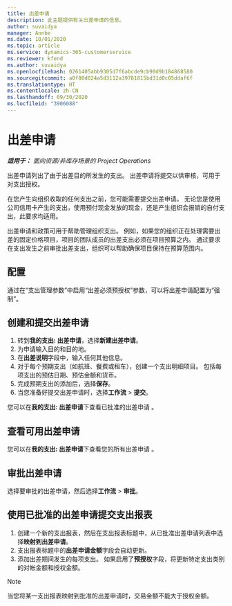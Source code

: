 ```yaml
---
title: 出差申请
description: 此主题提供有关出差申请的信息。
author: suvaidya
manager: Annbe
ms.date: 10/01/2020
ms.topic: article
ms.service: dynamics-365-customerservice
ms.reviewer: kfend
ms.author: suvaidya
ms.openlocfilehash: 0261405abb9305d7f6abcde9cb90d9b184868580
ms.sourcegitcommit: a0f80d024a5d3112a39781815bd31d0c05ddaf6f
ms.translationtype: HT
ms.contentlocale: zh-CN
ms.lasthandoff: 09/30/2020
ms.locfileid: "3906088"
---
```

# <a name="travel-requisitions"></a>出差申请

_**适用于：** 面向资源/非库存场景的 Project Operations_

出差申请列出了由于出差目的所发生的支出。 出差申请将提交以供审核，可用于对支出授权。

在您产生向组织收取的任何支出之前，您可能需要提交出差申请。 无论您是使用公司信用卡产生的支出，使用预付现金发放的现金，还是产生组织会报销的自付支出，此要求均适用。

出差申请和政策可用于帮助管理组织支出。 例如，如果您的组织正在处理需要出差的固定价格项目，项目的团队成员的出差支出必须在项目预算之内。 通过要求在支出发生之前审批出差支出，组织可以帮助确保项目保持在预算范围内。

## <a name="configuration"></a>配置 

通过在“支出管理参数”中启用“出差必须预授权”参数，可以将出差申请配置为“强制”。 

## <a name="create-and-submit-a-travel-requisition"></a>创建和提交出差申请

1. 转到**我的支出: 出差申请**，选择**新建出差申请**。
2. 为申请输入目的和目的地。
3. 在**出差说明**字段中，输入任何其他信息。 
4. 对于每个预期支出（如航班、餐费或租车），创建一个支出明细项目。 包括每项支出的预估日期、预估金额和货币。 
5. 完成预期支出的添加后，选择**保存**。
6. 当您准备好提交出差申请时，选择**工作流** > **提交**。

您可以在**我的支出: 出差申请**下查看已批准的出差申请 。 

## <a name="view-available-travel-requisitions"></a>查看可用出差申请

您可以在**我的支出: 出差申请**下查看您的所有出差申请 。

## <a name="approve-travel-requisitions"></a>审批出差申请

选择要审批的出差申请，然后选择**工作流** > **审批**。  

## <a name="submit-an-expense-report-using-your-approved-travel-requisition"></a>使用已批准的出差申请提交支出报表

1. 创建一个新的支出报表，然后在支出报表标题中，从已批准出差申请列表中选择**映射到出差申请**。
2. 支出报表标题中的**出差申请金额**字段会自动更新。
3. 添加出差期间发生的每项支出。 如果启用了**预授权**字段，将更新特定支出类别的对帐金额和授权金额。

> [!NOTE]
> 当您将某一支出报表映射到批准的出差申请时，交易金额不能大于授权金额。 
